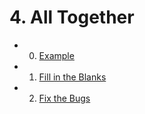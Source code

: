 # 4. All Together

- 0. [Example](./0-example.html)
- 1. [Fill in the Blanks](./1-fill-in-blanks.html)
- 2. [Fix the Bugs](./2-fix-the-bugs.html)
